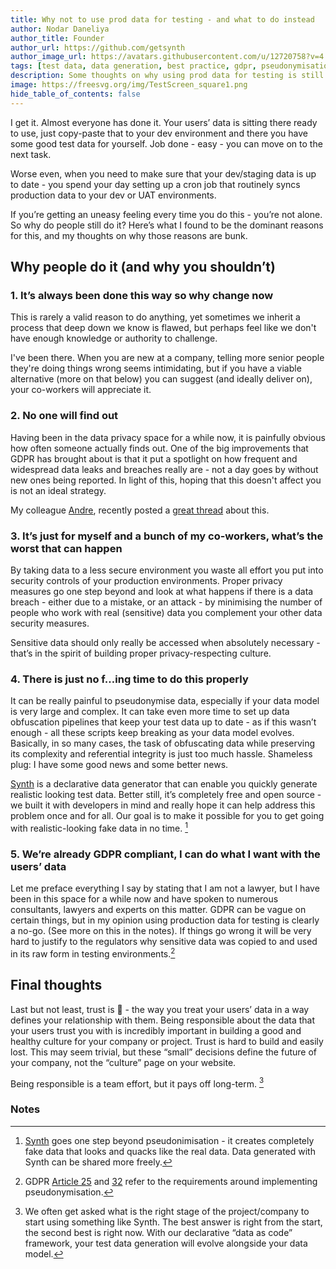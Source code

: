 ```yaml
---
title: Why not to use prod data for testing - and what to do instead
author: Nodar Daneliya
author_title: Founder
author_url: https://github.com/getsynth
author_image_url: https://avatars.githubusercontent.com/u/12720758?v=4
tags: [test data, data generation, best practice, gdpr, pseudonymisation]
description: Some thoughts on why using prod data for testing is still commonplace and why it is time to change this.
image: https://freesvg.org/img/TestScreen_square1.png
hide_table_of_contents: false
---
```


I get it. Almost everyone has done it. Your users’ data is sitting there ready to use, just copy-paste that to your dev environment and there you have some good test data for yourself. Job done - easy - you can move on to the next task.

Worse even, when you need to make sure that your dev/staging data is up to date - you spend your day setting up a cron job that routinely syncs production data to your dev or UAT environments.

If you’re getting an uneasy feeling every time you do this - you’re not alone. So why do people still do it? Here’s what I found to be the dominant reasons for this, and my thoughts on why those reasons are bunk.

## Why people do it (and why you shouldn’t)

### 1. It’s always been done this way so why change now

This is rarely a valid reason to do anything, yet sometimes we inherit a process that deep down we know is flawed, but perhaps feel like we don't have enough knowledge or authority to challenge.

I've been there. When you are new at a company, telling more senior people they're doing things wrong seems intimidating, but if you have a viable alternative (more on that below) you can suggest (and ideally deliver on), your co-workers will appreciate it.

### 2. No one will find out

Having been in the data privacy space for a while now, it is painfully obvious how often someone actually finds out. One of the big improvements that GDPR has brought about is that it put a spotlight on how frequent and widespread data leaks and breaches really are - not a day goes by without new ones being reported. In light of this, hoping that this doesn't affect you is not an ideal strategy.

My colleague [Andre](https://twitter.com/llogiq), recently posted a [great thread](https://twitter.com/llogiq/status/1395109705148780545) about this.

### 3. It’s just for myself and a bunch of my co-workers, what’s the worst that can happen

By taking data to a less secure environment you waste all effort you put into security controls of your production environments. Proper privacy measures go one step beyond and look at what happens if there is a data breach - either due to a mistake, or an attack - by minimising the number of people who work with real (sensitive) data you complement your other data security measures.

Sensitive data should only really be accessed when absolutely necessary - that’s in the spirit of building proper privacy-respecting culture.

### 4. There is just no f…ing time to do this properly

It can be really painful to pseudonymise data, especially if your data model is very large and complex. It can take even more time to set up data obfuscation pipelines that keep your test data up to date - as if this wasn’t enough - all these scripts keep breaking as your data model evolves. Basically, in so many cases, the task of obfuscating data while preserving its complexity and referential integrity is just too much hassle. Shameless plug: I have some good news and some better news.

[Synth](https://getsynth.com/) is a declarative data generator that can enable you quickly generate realistic looking test data. Better still, it’s completely free and open source - we built it with developers in mind and really hope it can help address this problem once and for all. Our goal is to make it possible for you to get going with realistic-looking fake data in no time. [^1]

### 5. We’re already GDPR compliant, I can do what I want with the users’ data

Let me preface everything I say by stating that I am not a lawyer, but I have been in this space for a while now and have spoken to numerous consultants, lawyers and experts on this matter. GDPR can be vague on certain things, but in my opinion using production data for testing is clearly a no-go. (See more on this in the notes). If things go wrong it will be very hard to justify to the regulators why sensitive data was copied to and used in its raw form in testing environments.[^2]

## Final thoughts

Last but not least, trust is 🔑 - the way you treat your users’ data in a way defines your relationship with them. Being responsible about the data that your users trust you with is incredibly important in building a good and healthy culture for your company or project. Trust is hard to build and easily lost. This may seem trivial, but these “small” decisions define the future of your company, not the “culture” page on your website.

Being responsible is a team effort, but it pays off long-term. [^3]

### Notes

[^1]: [Synth](https://getsynth.com/) goes one step beyond pseudonimisation - it creates completely fake data that looks and quacks like the real data. Data generated with Synth can be shared more freely.
[^2]: GDPR [Article 25](https://gdpr-info.eu/art-25-gdpr/) and [32](https://gdpr-info.eu/art-32-gdpr/) refer to the requirements around implementing pseudonymisation.
[^3]: We often get asked what is the right stage of the project/company to start using something like Synth. The best answer is right from the start, the second best is right now. With our declarative “data as code” framework, your test data generation will evolve alongside your data model.
